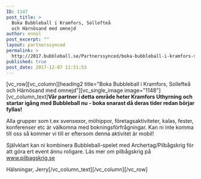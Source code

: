 ```yaml
---
ID: 1147
post_title: >
  Boka Bubbleball i Kramfors, Sollefteå
  och Härnösand med omnejd
author: ennol
post_excerpt: ""
layout: partnerssynced
permalink: >
  http://2017.bubbleball.se/Partnerssynced/boka-bubbleball-i-kramfors-solleftea-och-harnosand-med-omnejd/
published: true
post_date: 2017-12-07 11:51:53
---
```

[vc_row][vc_column][heading2 title="Boka Bubbleball i Kramfors, Sollefteå och Härnösand med omnejd"][vc_single_image image="1148"][vc_column_text]<strong>Vår partner i detta område heter Kramfors Uthyrning och startar igång med Bubbleball nu - boka snarast då deras tider redan börjar fyllas!</strong>

Alla grupper som t.ex svensexor, möhippor, företagsaktiviteter, kalas, fester, konferenser etc är välkomna med bokningsförfrågningar. Kan ni inte komma till oss så kommer vi till er eftersom denna aktivitet är mobil!

Självklart kan ni kombinera Bubbleball-spelet med Archertag/Pilbågskrig för att göra ert event ännu roligare. Läs mer om pilbågskrig på <a href="http://www.pilbagskrig.se/" target="_blank" rel="noopener">www.pilbagskrig.se</a>

Hälsningar,
Jerry[/vc_column_text][/vc_column][/vc_row]